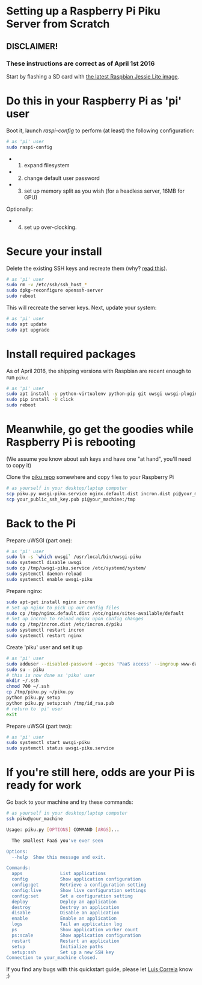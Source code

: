 # Setting up a Raspberry Pi Piku Server from Scratch

## DISCLAIMER!

### These instructions are correct as of April 1st 2016

Start by flashing a SD card with [the latest Raspbian Jessie Lite image](https://www.raspberrypi.org/downloads/raspbian/).

# Do this in your Raspberry Pi as 'pi' user

Boot it, launch *raspi-config* to perform (at least) the following configuration:

```bash
# as 'pi' user
sudo raspi-config
```

* 1) expand filesystem 
* 2) change default user password
* 3) set up memory split as you wish (for a headless server, 16MB for GPU)

Optionally:

* 4) set up over-clocking.

# Secure your install

Delete the existing SSH keys and recreate them (why? [read this](https://www.raspberrypi.org/forums/viewtopic.php?t=126892)).

```bash
# as 'pi' user
sudo rm -v /etc/ssh/ssh_host_*
sudo dpkg-reconfigure openssh-server
sudo reboot
```

This will recreate the server keys. Next, update your system:

```bash
# as 'pi' user
sudo apt update
sudo apt upgrade
```

# Install required packages

As of April 2016, the shipping versions with Raspbian are recent enough to run `piku`:

```bash
# as 'pi' user
sudo apt install -y python-virtualenv python-pip git uwsgi uwsgi-plugin-python incron nginx
sudo pip install -U click
sudo reboot
```

# Meanwhile, go get the goodies while Raspberry Pi is rebooting

(We assume you know about ssh keys and have one "at hand", you'll need to copy it)

Clone the [piku repo](https://github.com/piku/piku) somewhere and copy files to your Raspberry Pi

```bash
# as yourself in your desktop/laptop computer
scp piku.py uwsgi-piku.service nginx.default.dist incron.dist pi@your_machine:/tmp
scp your_public_ssh_key.pub pi@your_machine:/tmp
```

# Back to the Pi

Prepare uWSGI (part one):
```bash
# as 'pi' user
sudo ln -s `which uwsgi` /usr/local/bin/uwsgi-piku
sudo systemctl disable uwsgi
sudo cp /tmp/uwsgi-piku.service /etc/systemd/system/
sudo systemctl daemon-reload
sudo systemctl enable uwsgi-piku
```

Prepare nginx:

```bash
sudo apt-get install nginx incron
# Set up nginx to pick up our config files
sudo cp /tmp/nginx.default.dist /etc/nginx/sites-available/default
# Set up incron to reload nginx upon config changes
sudo cp /tmp/incron.dist /etc/incron.d/piku
sudo systemctl restart incron
sudo systemctl restart nginx
```

Create 'piku' user and set it up

```bash
# as 'pi' user
sudo adduser --disabled-password --gecos 'PaaS access' --ingroup www-data piku
sudo su - piku
# this is now done as 'piku' user
mkdir ~/.ssh
chmod 700 ~/.ssh
cp /tmp/piku.py ~/piku.py
python piku.py setup
python piku.py setup:ssh /tmp/id_rsa.pub
# return to 'pi' user
exit
```

Prepare uWSGI (part two):

```bash
# as 'pi' user
sudo systemctl start uwsgi-piku
sudo systemctl status uwsgi-piku.service
```


# If you're still here, odds are your Pi is ready for work

Go back to your machine and try these commands:

```bash
# as yourself in your desktop/laptop computer
ssh piku@your_machine

Usage: piku.py [OPTIONS] COMMAND [ARGS]...

  The smallest PaaS you've ever seen

Options:
  --help  Show this message and exit.

Commands:
  apps              List applications
  config            Show application configuration
  config:get        Retrieve a configuration setting
  config:live       Show live configuration settings
  config:set        Set a configuration setting
  deploy            Deploy an application
  destroy           Destroy an application
  disable           Disable an application
  enable            Enable an application
  logs              Tail an application log
  ps                Show application worker count
  ps:scale          Show application configuration
  restart           Restart an application
  setup             Initialize paths
  setup:ssh         Set up a new SSH key
Connection to your_machine closed.
```

If you find any bugs with this quickstart guide, please let [Luis Correia](http://twitter.com/luisfcorreia) know ;)
